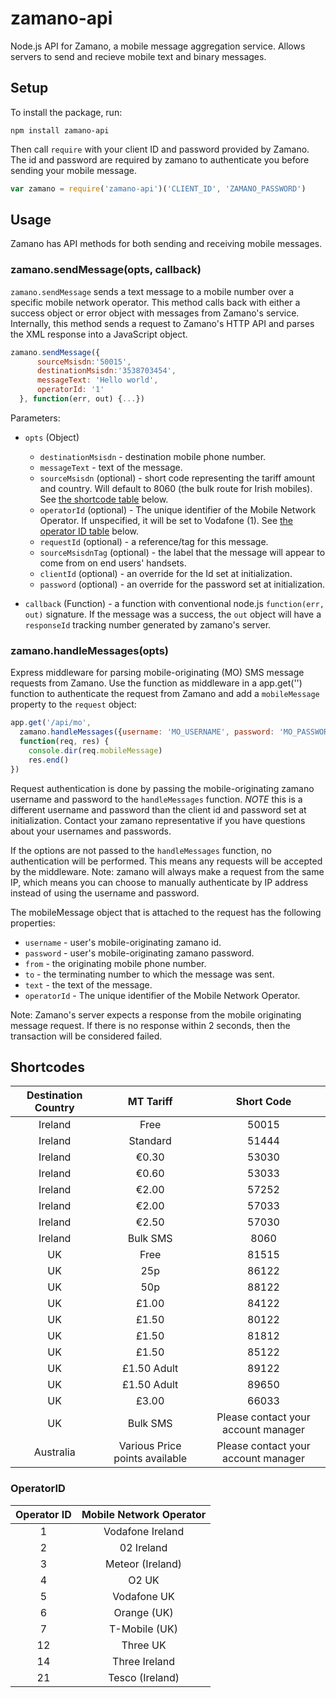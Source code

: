 zamano-api
==========

Node.js API for Zamano, a mobile message aggregation service.  Allows servers to send and recieve mobile text and binary messages.

Setup
-----

To install the package, run:

  `npm install zamano-api`
  
Then call `require` with your client ID and password provided by Zamano.  The id and password are required by zamano to authenticate you before sending your mobile message.

  ```JavaScript
  var zamano = require('zamano-api')('CLIENT_ID', 'ZAMANO_PASSWORD')
  ```

Usage
-----

Zamano has API methods for both sending and receiving mobile messages.

### zamano.sendMessage(opts, callback)

`zamano.sendMessage` sends a text message to a mobile number over a specific mobile network operator. This method calls back with either a success object or error object with messages from Zamano's service.  Internally, this method sends a request to Zamano's HTTP API and parses the XML response into a JavaScript object.

  ```JavaScript
  zamano.sendMessage({
		sourceMsisdn:'50015',
		destinationMsisdn:'3538703454',
		messageText: 'Hello world',
		operatorId: '1'
	}, function(err, out) {...})
  ```

Parameters:
  - `opts` (Object) 
    * `destinationMsisdn` - destination mobile phone number.
    * `messageText` - text of the message.
    * `sourceMsisdn` (optional) - short code representing the tariff amount and country. Will default to 8060 (the bulk route for Irish mobiles). See [the shortcode table](#Shortcodes) below.
    * `operatorId` (optional) - The unique identifier of the Mobile Network Operator.  If unspecified, it will be set to Vodafone (1). See [the operator ID table](#OperatorID) below.
    * `requestId` (optional) - a reference/tag for this message.
    * `sourceMsisdnTag` (optional) - the label that the message will appear to come from on end users' handsets.
    * `clientId` (optional) - an override for the Id set at initialization.
    * `password` (optional) - an override for the password set at initialization.

  - `callback` (Function) - a function with conventional node.js `function(err, out)` signature.  If the message was a success, the `out` object will have a `responseId` tracking number generated by zamano's server.


### zamano.handleMessages(opts)

Express middleware for parsing mobile-originating (MO) SMS message requests from Zamano.  Use the function as middleware in a app.get('<URL>') function to authenticate the request from Zamano and add a `mobileMessage` property to the `request` object:

  ```JavaScript
  app.get('/api/mo', 
    zamano.handleMessages({username: 'MO_USERNAME', password: 'MO_PASSWORD'}),
    function(req, res) {
      console.dir(req.mobileMessage)
      res.end()
  })
  ```
  
Request authentication is done by passing the mobile-originating zamano username and password to the `handleMessages` function. *NOTE* this is a different username and password than the client id and password set at initialization.  Contact your zamano representative if you have questions about your usernames and passwords.

If the options are not passed to the `handleMessages` function, no authentication will be performed.  This means any requests will be accepted by the middleware.  Note: zamano will always make a request from the same IP, which means you can choose to manually authenticate by IP address instead of using the username and password.

The mobileMessage object that is attached to the request has the following properties:
  - `username` - user's mobile-originating zamano id.
  - `password` - user's mobile-originating zamano password.
  - `from` - the originating mobile phone number.
  - `to` - the terminating number to which the message was sent.
  - `text` - the text of the message.
  - `operatorId` - The unique identifier of the Mobile Network Operator.

Note: Zamano's server expects a response from the mobile originating message request.  If there is no response within 2 seconds, then the transaction will be considered failed.

Shortcodes
----------

| Destination Country | MT Tariff  | Short Code |
|:-------------------:|:----------:|:----------:|
| Ireland             | Free       | 50015      |
| Ireland             | Standard   | 51444      |
| Ireland             | &euro;0.30 | 53030      |
| Ireland             | &euro;0.60 | 53033      |
| Ireland             | &euro;2.00 | 57252      |
| Ireland             | &euro;2.00 | 57033      |
| Ireland             | &euro;2.50 | 57030      |
| Ireland             | Bulk SMS   | 8060       |
| UK                  | Free       | 81515      |
| UK                  | 25p        | 86122      |
| UK                  | 50p        | 88122      |
| UK                  | &pound;1.00| 84122      |
| UK                  | &pound;1.50| 80122      |
| UK                  | &pound;1.50| 81812      |
| UK                  | &pound;1.50| 85122      |
| UK                  | &pound;1.50 Adult| 89122|
| UK                  | &pound;1.50 Adult| 89650|
| UK                  | &pound;3.00| 66033      |
| UK                  | Bulk SMS   | Please contact your account manager|
| Australia           | Various Price points available | Please contact your account manager|

### OperatorID

| Operator ID | Mobile Network Operator |
|:-----------:|:-----------------------:|
| 1           | Vodafone Ireland        |
| 2           | 02 Ireland              |
| 3           | Meteor (Ireland)        |
| 4           | O2 UK                   |
| 5           | Vodafone UK             |
| 6           | Orange (UK)             |
| 7           | T-Mobile (UK)           |
| 12          | Three UK                |
| 14          | Three Ireland           |
| 21          | Tesco (Ireland)         |

